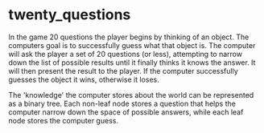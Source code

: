 # twenty_questions

In the game 20 questions the player begins by thinking of an object. The computers goal is to successfully guess what that object is. The computer will ask the player a set of 20 questions (or less), attempting to narrow down the list of possible results until it finally thinks it knows the answer. It will then present the result to the player. If the computer successfully guesses the object it wins, otherwise it loses.

The 'knowledge' the computer stores about the world can be represented as a binary tree. Each non-leaf node stores a question that helps the computer narrow down the space of possible answers, while each leaf node stores the computer guess.

